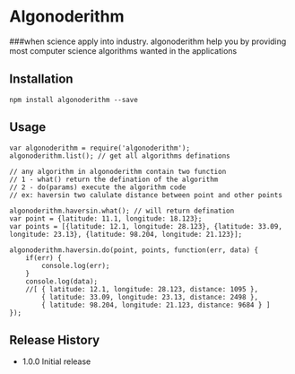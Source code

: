 # Algonoderithm
###when science apply into industry. algonoderithm help you by providing most computer science algorithms wanted in the applications

## Installation

	npm install algonoderithm --save

## Usage

	var algonoderithm = require('algonoderithm');
    algonoderithm.list(); // get all algorithms definations

    // any algorithm in algonoderithm contain two function
    // 1 - what() return the defination of the algorithm
    // 2 - do(params) execute the algorithm code
    // ex: haversin two calulate distance between point and other points

    algonoderithm.haversin.what(); // will return defination
    var point = {latitude: 11.1, longitude: 18.123};
    var points = [{latitude: 12.1, longitude: 28.123}, {latitude: 33.09, longitude: 23.13}, {latitude: 98.204, longitude: 21.123}];

    algonoderithm.haversin.do(point, points, function(err, data) {
    	if(err) {
    		console.log(err);
    	}
    	console.log(data);
    	//[ { latitude: 12.1, longitude: 28.123, distance: 1095 },
  			{ latitude: 33.09, longitude: 23.13, distance: 2498 },
  			{ latitude: 98.204, longitude: 21.123, distance: 9684 } ]
    });


## Release History

* 1.0.0 Initial release
